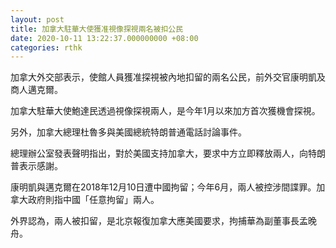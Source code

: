 ```yaml
---
layout: post
title: 加拿大駐華大使獲准視像探視兩名被扣公民
date: 2020-10-11 13:22:37.000000000 +08:00
categories: rthk
---
```


加拿大外交部表示，使館人員獲准探視被內地扣留的兩名公民，前外交官康明凱及商人邁克爾。

加拿大駐華大使鮑達民透過視像探視兩人，是今年1月以來加方首次獲機會探視。

另外，加拿大總理杜魯多與美國總統特朗普通電話討論事件。

總理辦公室發表聲明指出，對於美國支持加拿大，要求中方立即釋放兩人，向特朗普表示感謝。

康明凱與邁克爾在2018年12月10日遭中國拘留；今年6月，兩人被控涉間諜罪。加拿大政府則指中國「任意拘留」兩人。

外界認為，兩人被扣留，是北京報復加拿大應美國要求，拘捕華為副董事長孟晚舟。
